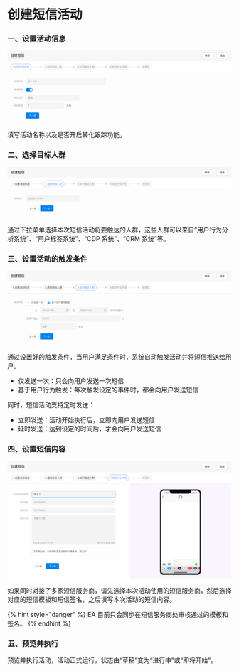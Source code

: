 # 创建短信活动

### 一、设置活动信息

![&#x7B2C;&#x4E00;&#x6B65;&#xFF1A;&#x8BBE;&#x7F6E;&#x6D3B;&#x52A8;&#x4FE1;&#x606F;](../../.gitbook/assets/image%20%284%29%20%281%29.png)

填写活动名称以及是否开启转化跟踪功能。

### 二、选择目标人群

![&#x7B2C;&#x4E8C;&#x6B65;&#xFF1A;&#x9009;&#x62E9;&#x76EE;&#x6807;&#x4EBA;&#x7FA4;](../../.gitbook/assets/image%20%2831%29.png)

通过下拉菜单选择本次短信活动将要触达的人群，这些人群可以来自“用户行为分析系统”、“用户标签系统”、“CDP 系统”、“CRM 系统”等。

### 三、设置活动的触发条件

![&#x7B2C;&#x4E09;&#x6B65;&#xFF1A;&#x8BBE;&#x7F6E;&#x6D3B;&#x52A8;&#x89E6;&#x53D1;&#x6761;&#x4EF6;](../../.gitbook/assets/image%20%288%29.png)

通过设置好的触发条件，当用户满足条件时，系统自动触发活动并将短信推送给用户。

* 仅发送一次：只会向用户发送一次短信
* 基于用户行为触发：每次触发设定的事件时，都会向用户发送短信

同时，短信活动支持定时发送：

* 立即发送：活动开始执行后，立即向用户发送短信
* 延时发送：达到设定的时间后，才会向用户发送短信

### 四、设置短信内容

![&#x7B2C;&#x56DB;&#x6B65;&#xFF1A;&#x8BBE;&#x7F6E;&#x77ED;&#x4FE1;&#x5185;&#x5BB9;](../../.gitbook/assets/image%20%2825%29.png)

如果同时对接了多家短信服务商，请先选择本次活动使用的短信服务商，然后选择对应的短信模板和短信签名，之后填写本次活动的短信内容。

{% hint style="danger" %}
EA 目前只会同步在短信服务商处审核通过的模板和签名。
{% endhint %}

### 五、预览并执行

预览并执行活动，活动正式运行，状态由“草稿”变为“进行中”或“即将开始”。

